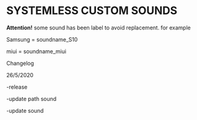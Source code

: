 # SYSTEMLESS CUSTOM SOUNDS

**Attention!** some sound has been label to avoid replacement. for example


Samsung = soundname_S10


miui = soundname_miui

Changelog 

26/5/2020
 
 -release
 
 -update path sound
 
 -update sound
